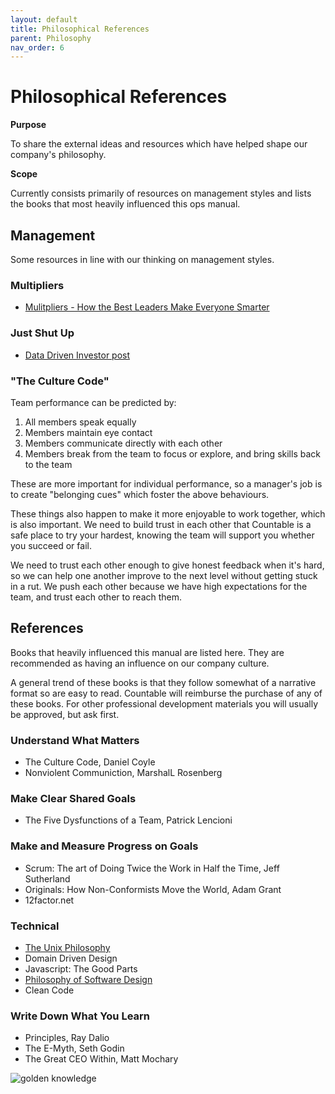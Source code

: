 ```yaml
---
layout: default
title: Philosophical References
parent: Philosophy
nav_order: 6
---
```


# Philosophical References

**Purpose**

To share the external ideas and resources which have helped shape our company's philosophy.

**Scope**

Currently consists primarily of resources on management styles and lists the books that most heavily influenced this ops manual.

## Management

Some resources in line with our thinking on management styles.

### Multipliers

  - [Mulitpliers - How the Best Leaders Make Everyone Smarter](https://www.amazon.ca/Multipliers-Revised-Updated-Leaders-Everyone/dp/0062663070/ref=sr_1_1?)

### Just Shut Up

  - [Data Driven Investor post](https://medium.com/datadriveninvestor/are-you-a-manager-shut-up-494616dcea2f)

### "The Culture Code"

Team performance can be predicted by:

1.  All members speak equally
2.  Members maintain eye contact
3.  Members communicate directly with each other
4.  Members break from the team to focus or explore, and bring skills
    back to the team

These are more important for individual performance, so a manager's job is to create "belonging cues" which foster the above behaviours. 

These things also happen to make it more enjoyable to work together, which is also important. We need to build trust in each other that Countable is a
safe place to try your hardest, knowing the team will support you whether you succeed or fail. 

We need to trust each other enough to give honest feedback when it's hard, so we can help one another improve to the next level without getting stuck in a rut. We push each other because we have high expectations for the team, and trust each other to reach them.

## References

Books that heavily influenced this manual are listed here. They are recommended as having an influence on our company culture.

A general trend of these books is that they follow somewhat of a narrative format so are easy to read. Countable will reimburse the purchase of any of these books. For other professional development
materials you will usually be approved, but ask first.

### Understand What Matters

  - The Culture Code, Daniel Coyle
  - Nonviolent Communiction, MarshalL Rosenberg

### Make Clear Shared Goals

  - The Five Dysfunctions of a Team, Patrick Lencioni

### Make and Measure Progress on Goals

  - Scrum: The art of Doing Twice the Work in Half the Time, Jeff Sutherland
  - Originals: How Non-Conformists Move the World, Adam Grant
  - 12factor.net

### Technical
  - [The Unix Philosophy](https://homepage.cs.uri.edu/~thenry/resources/unix_art/ch01s06.html)
  - Domain Driven Design
  - Javascript: The Good Parts
  - [Philosophy of Software Design](https://www.amazon.com/Philosophy-Software-Design-John-Ousterhout/dp/1732102201)
  - Clean Code

### Write Down What You Learn

  - Principles, Ray Dalio
  - The E-Myth, Seth Godin
  - The Great CEO Within, Matt Mochary

![golden knowledge](https://i.imgur.com/gb9SZdp.png)
